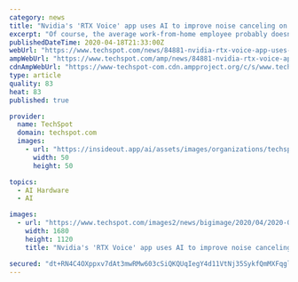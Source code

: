 ```yaml
---
category: news
title: "Nvidia's 'RTX Voice' app uses AI to improve noise canceling on RTX-powered systems"
excerpt: "Of course, the average work-from-home employee probably doesn't have an RTX GPU, which is a strict requirement here. RTX Voice relies on the AI capabilities built into the cards to function, meaning gamers are much more likely to benefit from it. Even so, Nvidia is currently supporting a nice mix of apps with RTX Voice, including gaming-centric ..."
publishedDateTime: 2020-04-18T21:33:00Z
webUrl: "https://www.techspot.com/news/84881-nvidia-rtx-voice-app-uses-ai-improve-noise.html"
ampWebUrl: "https://www.techspot.com/amp/news/84881-nvidia-rtx-voice-app-uses-ai-improve-noise.html"
cdnAmpWebUrl: "https://www-techspot-com.cdn.ampproject.org/c/s/www.techspot.com/amp/news/84881-nvidia-rtx-voice-app-uses-ai-improve-noise.html"
type: article
quality: 83
heat: 83
published: true

provider:
  name: TechSpot
  domain: techspot.com
  images:
    - url: "https://insideout.app/ai/assets/images/organizations/techspot.com-50x50.jpg"
      width: 50
      height: 50

topics:
  - AI Hardware
  - AI

images:
  - url: "https://www.techspot.com/images2/news/bigimage/2020/04/2020-04-18-image-8.jpg"
    width: 1680
    height: 1120
    title: "Nvidia's 'RTX Voice' app uses AI to improve noise canceling on RTX-powered systems"

secured: "dt+RN4C4OXppxv7dAt3mwRMw603cSiQKQUqIegY4d11VtNj35SykfQmMXFqglGEQFnHF1zNL/KQgFY97OfzK8wdE1FeQ4/NAUnDNH7klJy7rmhWuAIv8HtU2qpiInnGM/QC0puzUiclVzRaog7nfsKeQluT20gKtDD7o4afv0dkS8ve2Ls7Hz56gTCCxFdcUIqjnivYZd+qNrlXnM8aCwd0BT3FVAr1kFjccZlhmOHDWw1q2eYzbk5r5o6cSIO2wo6sffPkh3d6yTJG/U7q/X6DhbNCnPJ44k3NgZidHP5phklSWFmdaIAzmciUbkeIC558y9wUqi/IPz4L7IQCSIcokOPss7br6iJVGedbEobHfg3IOz05HJ6UFpMsa21osSv3TPBLu3dWt1DN6dcYPBwKjREujvWX8eatANxrj7x4wB+yWfZiZTSU6DBW/11p59h8L3ikFQHTBQ7HmBTZPwWdM0Zif5z/Znntk+lptu4Q=;ubNwdvFxE24K21e49XBADw=="
---
```


